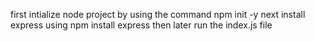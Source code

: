 first intialize node project by using the command
  npm init -y
next install express using
  npm install express
then later run the index.js file
